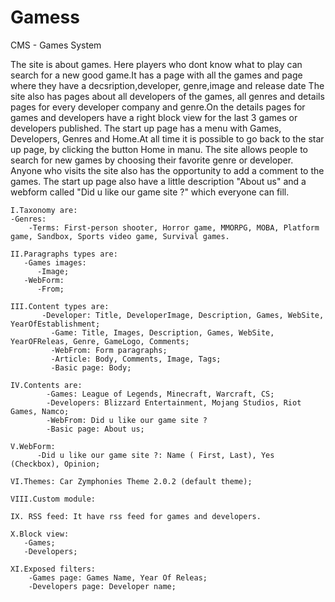 # Gamess
CMS - Games System

   The site is about games. Here players who dont know what to play can search for a new good game.It has a page with all the games and page where they have a decsription,developer, genre,image and release date  The site also has pages about all developers of the games, all genres and details pages for every developer company and genre.On the details pages for games and developers have a right block view for the last 3 games or developers published. The start up page has a menu with Games, Developers, Genres and Home.At all time it is possible to go back to the star up page, by clicking the button Home in manu. The site allows people to search for new games by choosing their favorite genre or developer. Anyone who visits the site also has the opportunity to add a comment to the games. The start up page also have a little description "About us" and a webform called "Did u like our game site ?" which everyone can fill.

  
  
    I.Taxonomy are:
    -Genres:
        -Terms: First-person shooter, Horror game, MMORPG, MOBA, Platform game, Sandbox, Sports video game, Survival games.
        
    II.Paragraphs types are:
       -Games images:
          -Image;
       -WebForm:
          -From;      
          
    III.Content types are:
		   -Developer: Title, DeveloperImage, Description, Games, WebSite, YearOfEstablishment;
			 -Game: Title, Images, Description, Games, WebSite, YearOFReleas, Genre, GameLogo, Comments;
			 -WebFrom: Form paragraphs;			  
			 -Article: Body, Comments, Image, Tags;
			 -Basic page: Body;    
       
    IV.Contents are:
			-Games: League of Legends, Minecraft, Warcraft, CS;
			-Developers: Blizzard Entertainment, Mojang Studios, Riot Games, Namco;
			-WebFrom: Did u like our game site ?
			-Basic page: About us;		
      
    V.WebForm:
		  -Did u like our game site ?: Name ( First, Last), Yes (Checkbox), Opinion;
      
    VI.Themes: Car Zymphonies Theme 2.0.2 (default theme);
    
    VIII.Custom module:
    
    IX. RSS feed: It have rss feed for games and developers.
    
    X.Block view:
       -Games;
       -Developers;
       
    XI.Exposed filters:
        -Games page: Games Name, Year Of Releas;
        -Developers page: Developer name;
    
